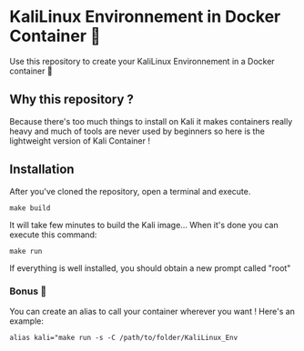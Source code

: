 # KaliLinux Environnement in Docker Container 🐳 

Use this repository to create your KaliLinux Environnement in a Docker container 🎉

## Why this repository ?

Because there's too much things to install on Kali it makes containers really heavy and much of tools are never used by beginners so here is the lightweight version of Kali Container !

## Installation
After you've cloned the repository, open a terminal and execute.
```
make build
```
It will take few minutes to build the Kali image...
When it's done you can execute this command:
```
make run
```
If everything is well installed, you should obtain a new prompt called "root"
### Bonus 🎁
You can create an alias to call your container wherever you want !
Here's an example:
```
alias kali="make run -s -C /path/to/folder/KaliLinux_Env
```

